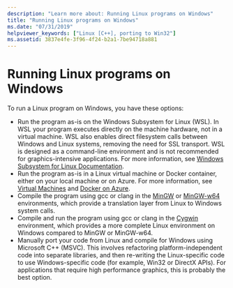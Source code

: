 ```yaml
---
description: "Learn more about: Running Linux programs on Windows"
title: "Running Linux programs on Windows"
ms.date: "07/31/2019"
helpviewer_keywords: ["Linux [C++], porting to Win32"]
ms.assetid: 3837e4fe-3f96-4f24-b2a1-7be94718a881
---
```

# Running Linux programs on Windows

To run a Linux program on Windows, you have these options:

- Run the program as-is on the Windows Subsystem for Linux (WSL). In WSL your program executes directly on the machine hardware, not in a virtual machine. WSL also enables direct filesystem calls between Windows and Linux systems, removing the need for SSL transport. WSL is designed as a command-line environment and is not recommended for graphics-intensive applications. For more information, see [Windows Subsystem for Linux Documentation](/windows/wsl/about).
- Run the program as-is in a Linux virtual machine or Docker container, either on your local machine or on Azure. For more information, see [Virtual Machines](https://azure.microsoft.com/services/virtual-machines/) and [Docker on Azure](/azure/docker/).
- Compile the program using gcc or clang in the [MinGW](https://mingw.osdn.io/) or [MinGW-w64](https://sourceforge.net/p/mingw-w64/wiki2/Home/) environments, which provide a translation layer from Linux to Windows system calls.
- Compile and run the program using gcc or clang in the [Cygwin](https://www.cygwin.com/) environment, which provides a more complete Linux environment on Windows compared to MinGW or MinGW-w64.
- Manually port your code from Linux and compile for Windows using Microsoft C++ (MSVC). This involves refactoring platform-independent code into separate libraries, and then re-writing the Linux-specific code to use Windows-specific code (for example, Win32 or DirectX APIs). For applications that require high performance graphics, this is probably the best option.

